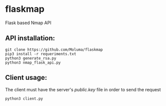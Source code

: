 # flaskmap
Flask based Nmap API

## API installation:
``` shell
git clone https://github.com/Moluma/flaskmap
pip3 install -r requeriments.txt
python3 generate_rsa.py
python3 nmap_flask_api.py
```
## Client usage: 
The client must have the server's *public.key* file in order to send the request
``` shell
python3 client.py
```
